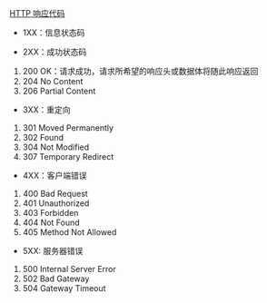 [HTTP 响应代码](https://developer.mozilla.org/zh-CN/docs/Web/HTTP/Status)

- 1XX：信息状态码

- 2XX：成功状态码

1. 200 OK：请求成功，请求所希望的响应头或数据体将随此响应返回
2. 204 No Content
3. 206 Partial Content

- 3XX：重定向

1. 301 Moved Permanently
2. 302 Found
3. 304 Not Modified
4. 307 Temporary Redirect

- 4XX：客户端错误

1. 400 Bad Request
2. 401 Unauthorized
3. 403 Forbidden
4. 404 Not Found
5. 405 Method Not Allowed

- 5XX: 服务器错误

1. 500 Internal Server Error
2. 502 Bad Gateway
3. 504 Gateway Timeout

